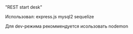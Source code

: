 "REST start desk"

Использовал:
    express.js
    mysql2
    sequelize

Для dev-режима рекоммендуется исользовать nodemon